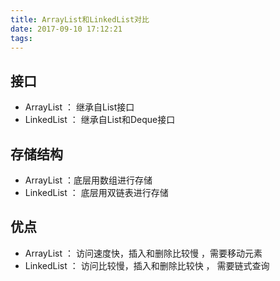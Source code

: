 ```yaml
---
title: ArrayList和LinkedList对比
date: 2017-09-10 17:12:21
tags:
---
```


## 接口
   * ArrayList ： 继承自List接口
   * LinkedList ： 继承自List和Deque接口
   
## 存储结构
   * ArrayList ：底层用数组进行存储
   * LinkedList ： 底层用双链表进行存储 
   
## 优点
   * ArrayList ： 访问速度快，插入和删除比较慢 ，需要移动元素
   * LinkedList ： 访问比较慢，插入和删除比较快 ， 需要链式查询